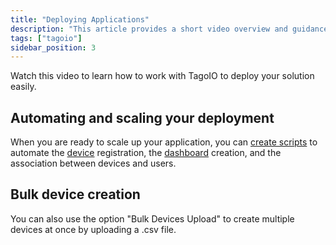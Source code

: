 ```yaml
---
title: "Deploying Applications"
description: "This article provides a short video overview and guidance for deploying applications with TagoIO, including automating device registration and dashboard creation and creating multiple devices via CSV upload."
tags: ["tagoio"]
sidebar_position: 3
---
```

Watch this video to learn how to work with TagoIO to deploy your solution easily.

<YouTube videoId="RlIwu8_mDDw" title="Deploying IoT solution with Tago" />

## Automating and scaling your deployment
When you are ready to scale up your application, you can [create scripts](/docs/tagoio/analysis/creating-analysis.md) to automate the [device](/docs/tagoio/devices/) registration, the [dashboard](/docs/tagoio/dashboards/creating-dashboard-tabs.md) creation, and the association between devices and users.

## Bulk device creation
You can also use the option "Bulk Devices Upload" to create multiple devices at once by uploading a .csv file.